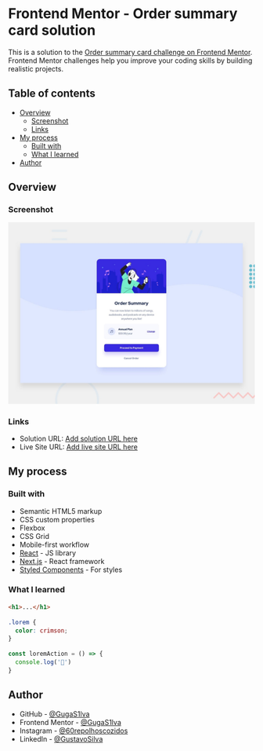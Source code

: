 # Frontend Mentor - Order summary card solution

This is a solution to the [Order summary card challenge on Frontend Mentor](https://www.frontendmentor.io/challenges/order-summary-component-QlPmajDUj). Frontend Mentor challenges help you improve your coding skills by building realistic projects. 

## Table of contents

- [Overview](#overview)
  - [Screenshot](#screenshot)
  - [Links](#links)
- [My process](#my-process)
  - [Built with](#built-with)
  - [What I learned](#what-i-learned)
- [Author](#author)

## Overview

### Screenshot

![](./design/desktop-preview.jpg)


### Links

- Solution URL: [Add solution URL here](https://www.frontendmentor.io/solutions/html-css-QdbdOAwpA)
- Live Site URL: [Add live site URL here](https://gugas1lva.github.io/Fr.Mentor-04--Order-Summary-Card/)

## My process

### Built with

- Semantic HTML5 markup
- CSS custom properties
- Flexbox
- CSS Grid
- Mobile-first workflow
- [React](https://reactjs.org/) - JS library
- [Next.js](https://nextjs.org/) - React framework
- [Styled Components](https://styled-components.com/) - For styles

### What I learned


```html
<h1>...</h1>
```
```css
.lorem {
  color: crimson;
}
```
```js
const loremAction = () => {
  console.log('🎉')
}
```

## Author

- GitHub - [@GugaS1lva](https://github.com/GugaS1lva)
- Frontend Mentor - [@GugaS1lva](https://www.frontendmentor.io/profile/GugaS1lva)
- Instagram - [@60repolhoscozidos](https://www.instagram.com/50repolhoscozidos/)
- LinkedIn - [@GustavoSilva](https://www.linkedin.com/in/guga-silva-124706233/)
